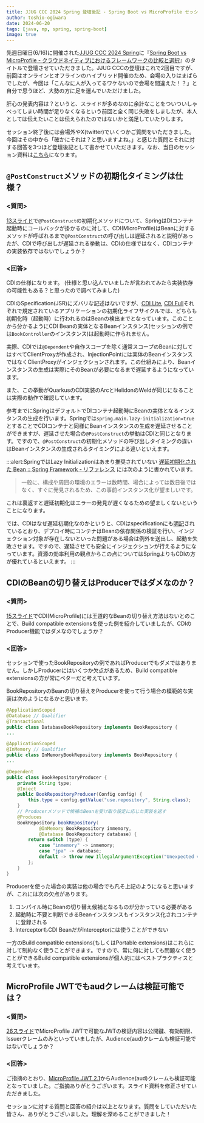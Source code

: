 ```yaml
---
title: JJUG CCC 2024 Spring 登壇後記 - Spring Boot vs MicroProfile セッションの補足と訂正
author: toshio-ogiwara
date: 2024-06-20
tags: [java, mp, spring, spring-boot]
image: true
---
```


先週日曜日(6/16)に開催された[JJUG CCC 2024 Spring](https://ccc2024spring.java-users.jp/)に『[Spring Boot vs MicroProfile - クラウドネイティブにおけるフレームワークの比較と選択](https://www.mamezou.com/news/event/20240616)』のタイトルで登壇させていただきました。JJUG CCCの登壇はこれで2回目ですが、前回はオンラインとオフラインのハイブリッド開催のため、会場の入りはまばらでしたが、今回は「こんなに人が入ってるワケないので会場を間違えた！？」と自分で思うほど、大勢の方に足を運んでいただけました。

肝心の発表内容は？というと、スライドが多めなのに余計なことをついついしゃべってしまい時間が足りなくなるという前回と全く同じ失敗をしましたが、本人としては伝えたいことは伝えられたのではないかと満足していたりします。

セッション終了後には会場外やX(twitter)でいくつかご質問をいただきました。今回はその中から「確かにそれは？と思いますよね。」と感じた質問とそれに対する回答を3つほど登壇後記として書かせていただきます。なお、当日のセッション資料は[こちら](https://speakerdeck.com/ogiwarat/spring-boot-vs-microprofile-kuraudoneiteibuniokeruhuremuwakunobi-jiao-toxuan-ze)になります。


## `@PostConstruct`メソッドの初期化タイミングは仕様？
### <質問>
[13スライド](https://speakerdeck.com/ogiwarat/spring-boot-vs-microprofile-kuraudoneiteibuniokeruhuremuwakunobi-jiao-toxuan-ze?slide=13)で`@PostConstruct`の初期化メソッドについて、SpringはDIコンテナ起動時にコールバックが掛かるのに対して、CDI(MicroProfile)はBeanに対するメソッドが呼ばれるまで`@PostConstruct`の呼び出しは遅延されると説明があったが、CDIで呼び出しが遅延される挙動は、CDIの仕様ではなく、CDIコンテナの実装依存ではないでしょうか？


### <回答>

CDIの仕様になります。
(仕様と思い込んでいましたが言われてみたら実装依存の可能性もある？と思ったので調べてみました)

CDIのSpecification(JSR)にズバリな記述はないですが、[CDI Lite](https://jakarta.ee/specifications/cdi/4.0/jakarta-cdi-spec-4.0.html#initialization), [CDI Full](https://jakarta.ee/specifications/cdi/4.0/jakarta-cdi-spec-4.0.html#initialization_full)それぞれで規定されているアプリケーションの初期化ライフサイクルでは、どちらも初期化時（起動時）に行われるのはBeanの検出までとなっています。このことから分かるようにCDI Beanの実体となるBeanインスタンス(セッションの例では`BookController`のインスタンス)は起動時に作られません。

実際、CDIでは`@Dependent`や自作スコープを除く通常スコープのBeanに対してはすべてClientProxyが作成され、InjectionPointには実体のBeanインスタンスではなくClientProxyがインジェクションされます。この仕組みにより、Beanインスタンスの生成は実際にそのBeanが必要になるまで遅延するようになっています。

また、この挙動がQuarkusのCDI実装のArcとHelidonのWeldが同じになることは実際の動作で確認しています。

参考までにSpringはデフォルトでDIコンテナ起動時にBeanの実体となるインスタンスの生成を行います。Springでは`spring.main.lazy-initialization=true`とすることでCDIコンテナと同様にBeanインスタンスの生成を遅延させることができますが、遅延させた場合の`@PostConstruct`の挙動はCDIと同じとなります。ですので、`@PostConstruct`の初期化メソッドの呼び出しタイミングの違いはBeanインスタンスの生成されるタイミングによる違いといえます。

:::alert:SpringではLazy Initializationはあまり推奨されていない
[遅延初期化された Bean :: Spring Framework - リファレンス](https://spring.pleiades.io/spring-framework/reference/core/beans/dependencies/factory-lazy-init.html) には次のように書かれています。
> 一般に、構成や周囲の環境のエラーは数時間、場合によっては数日後ではなく、すぐに発見されるため、この事前インスタンス化が望ましいです。

これは裏返すと遅延初期化はエラーの発見が遅くなるための望ましくないということになります。

では、CDIはなぜ遅延初期化なのかというと、CDIはspecificationにも[明記](https://jakarta.ee/specifications/cdi/4.0/jakarta-cdi-spec-4.0.html#deployment)されているとおり、デプロイ時にコンテナはBeanの依存関係の検証を行い、インジェクション対象が存在しないといった問題がある場合は例外を送出し、起動を失敗させます。ですので、遅延させても安全にインジェクションが行えるようになっています。資源の効率利用の観点からこの点についてはSpringよりもCDIの方が優れているといえます。
:::

## CDIのBeanの切り替えはProducerではダメなのか？
### <質問>
[15スライド](https://speakerdeck.com/ogiwarat/spring-boot-vs-microprofile-kuraudoneiteibuniokeruhuremuwakunobi-jiao-toxuan-ze?slide=15)でCDI(MicroProfile)には王道的なBeanの切り替え方法はないとのことで、Build compatible extensionsを使った例を紹介していましたが、CDIのProducer機能ではダメなのでしょうか？


### <回答>
セッションで使ったBookRepositoryの例であればProducerでもダメではありません。しかしProducerにはいくつか欠点があるため、Build compatible extensionsの方が常にベターだと考えています。

BookRepositoryのBeanの切り替えをProducerを使って行う場合の模範的な実装は次のようになるかと思います。

```java
@ApplicationScoped
@Database // Qualifier
@Transactional
public class DatabaseBookRepository implements BookRepository {
...
```
```java
@ApplicationScoped
@InMemory // Qualifier
public class InMemoryBookRepository implements BookRepository {
...
```
```java
@Dependent
public class BookRepositoryProducer {
    private String type;
    @Inject
    public BookRepositoryProducer(Config config) {
        this.type = config.getValue("use.repository", String.class);
    }
    // Producerメソッドで候補のBeanを受け取り設定に応じた実装を返す
    @Produces
    BookRepository bookRepository(
            @InMemory BookRepository inmemory,
            @Database BookRepository database) {
        return switch (type) {
            case "inmemory" -> inmemory;
            case "jpa" -> database;
            default -> throw new IllegalArgumentException("Unexpected value: " + type);
        };
    }
}
```

Producerを使った場合の実装は他の場合でも凡そ上記のようになると思いますが、これには次の欠点があります。

1. コンパイル時にBeanの切り替え候補となるものが分かっている必要がある
2. 起動時に不要と判断できるBeanインスタンスもインスタンス化されコンテナに登録される
3. InterceptorもCDI BeanだがInterceptorには使うことができない

一方のBuild compatible extensions(もしくはPortable extensions)はこれらに対して制約なく使うことができます。ですので、常に何に対しても問題なく使うことができるBuild compatible extensionsが個人的にはベストプラクティスと考えています。

## MicroProfile JWTでもaudクレームは検証可能では？
### <質問>
[26スライド](https://speakerdeck.com/ogiwarat/spring-boot-vs-microprofile-kuraudoneiteibuniokeruhuremuwakunobi-jiao-toxuan-ze?slide=26)でMicroProfile JWTで可能なJWTの検証内容は公開鍵、有効期限、Issuerクレームのみといっていましたが、Audience(aud)クレームも検証可能ではないでしょうか？

### <回答>
ご指摘のとおり、[MicroProfile JWT 2.1](https://download.eclipse.org/microprofile/microprofile-jwt-auth-2.1/microprofile-jwt-auth-spec-2.1.html#_mp_jwt_verify_audiences)からAudience(aud)クレームも検証可能となっていました。ご指摘ありがとうございます。スライド資料を修正させていただきました。


セッションに対する質問と回答の紹介は以上となります。質問をしていただいた皆さん、ありがとうございました。理解を深めることができました！

